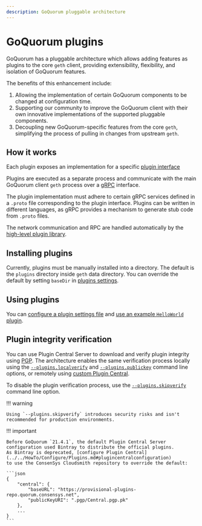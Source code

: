 ```yaml
---
description: GoQuorum pluggable architecture
---
```


# GoQuorum plugins

GoQuorum has a pluggable architecture which allows adding features as plugins to the core `geth` client, providing
extensibility, flexibility, and isolation of GoQuorum features.

The benefits of this enhancement include:

1. Allowing the implementation of certain GoQuorum components to be changed at configuration time.
1. Supporting our community to improve the GoQuorum client with their own innovative implementations of the supported
   pluggable components.
1. Decoupling new GoQuorum-specific features from the core `geth`, simplifying the process of pulling in changes from
   upstream `geth`.

## How it works

Each plugin exposes an implementation for a specific [plugin interface](https://github.com/ConsenSys/quorum-plugin-definitions)

Plugins are executed as a separate process and communicate with the main GoQuorum client `geth` process over a
[gRPC](https://grpc.io/) interface.

The plugin implementation must adhere to certain gRPC services defined in a `.proto` file corresponding to the plugin interface.
Plugins can be written in different languages, as gRPC provides a mechanism to generate stub code from `.proto` files.

The network communication and RPC are handled automatically by the [high-level plugin library](https://github.com/hashicorp/go-plugin).

## Installing plugins

Currently, plugins must be manually installed into a directory.
The default is the `plugins` directory inside `geth` data directory.
You can override the default by setting `baseDir` in [plugins settings](../../HowTo/Configure/Plugins.md).

## Using plugins

You can [configure a plugin settings file](../../HowTo/Configure/Plugins.md) and
[use an example `HelloWorld` plugin](../../Tutorials/Use-Plugin.md).

## Plugin integrity verification

You can use Plugin Central Server to download and verify plugin integrity using [PGP](https://en.wikipedia.org/wiki/Pretty_Good_Privacy).
The architecture enables the same verification process locally using the
[`--plugins.localverify`](../../Reference/CLI-Syntax.md#pluginslocalverify) and
[`--plugins.publickey`](../../Reference/CLI-Syntax.md#pluginspublickey) command line options, or
remotely using [custom Plugin Central](../../HowTo/Configure/Plugins.md).

To disable the plugin verification process, use the
[`--plugins.skipverify`](../../Reference/CLI-Syntax.md#pluginsskipverify) command line option.

!!! warning

    Using `--plugins.skipverify` introduces security risks and isn't recommended for production environments.

!!! important

    Before GoQuorum `21.4.1`, the default Plugin Central Server configuration used Bintray to distribute the official plugins.
    As Bintray is deprecated, [configure Plugin Central](../../HowTo/Configure/Plugins.md#plugincentralconfiguration)
    to use the ConsenSys Cloudsmith repository to override the default:

    ```json
    {
        "central": {
            "baseURL": "https://provisional-plugins-repo.quorum.consensys.net",
            "publicKeyURI": ".pgp/Central.pgp.pk"
        },
        ...
    }
    ```

